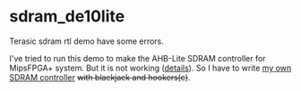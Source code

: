 # sdram_de10lite
Terasic sdram rtl demo have some errors.

I've tried to run this demo to make the AHB-Lite SDRAM controller for MipsFPGA+ system.
But it is not working ([details](https://github.com/zhelnio/sdram_de10lite/commit/5c42eefde14cb6a235d0f82fa5d69878aeffc7a9)).
So I have to write [my own SDRAM controller](https://github.com/zhelnio/ahb_lite_sdram) ~~with blackjack and hookers(c)~~.
